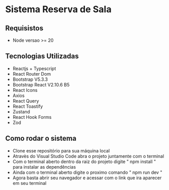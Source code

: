 # Sistema Reserva de Sala

## Requisistos

- Node versao >= 20

## Tecnologias Utilizadas

- Reactjs + Typescript
- React Router Dom
- Bootstrap V5.3.3
- Bootstrap React V2.10.6 B5
- React Icons
- Axios
- React Query
- React Toastify
- Zustand
- React Hook Forms
- Zod

## Como rodar o sistema

- Clone esse repositório para sua máquina local
- Atravès do Visual Studio Code abra o projeto juntamente com o terminal
- Com o terminal aberto dentro da raiz do projeto digite " npm install " para instalar as dependências
- Ainda com o terminal aberto digite o proximo comando " npm run dev "
- Agora basta abrir seu navegador e acessar com o link que ira aparecer em seu terminal

